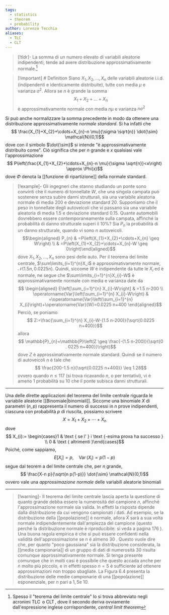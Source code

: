 ```yaml
---
tags:
  - statistics
  - theorem
  - probability
author: Lorenzo Tecchia
aliases:
  - TLC
  - CLT
---
```

>[!tldr]-
> La somma di un numero elevato di variabili aleatorie indipendenti, tende ad avere distribuzione approssimativamente normale.[^1]

>[!important] # Definition
> Siano $X_{1}, X_{2}, \dots, X_{n}$ delle variabili aleatorie i.i.d. (indipendenti e identicamente distribuite), tutte con media $\mu$ e varianza $\sigma^{2}$. Allora se $n$ è grande la somma $$X_{1}+ X_{2}+ \dots +X_{n}$$ è approssimativamente normale con media $n\mu$ e varianza $n\sigma^{2}$

Si può anche normalizzare la somma precedente in modo da ottenere una distribuzione approssimativamente *normale standard*. Si ha infatti che $$
\frac{X_{1}+X_{2}+\cdots+X_{n}-n \mu}{\sigma \sqrt{n}} \dot{\sim} \mathcal{N}(0,1)$$ dove con il simbolo $\dot{\sim}$ si intende "è approssimativamente distribuito come". Ciò significa che per $n$ grande  e $x$ qualsiasi vale l'approssimazione $$
P\left(\frac{X_{1}+X_{2}+\cdots+X_{n}-n \mu}{\sigma \sqrt{n}}<x\right) \approx \Phi(x)$$ dove $\Phi$ denota la [[funzione di ripartizione]] della normale standard.

>[!example]- Gli ingegneri che stanno studiando un ponte sono convinti che il numero di tonnellate $W$, che una singola campata può sostenere senza subire danni strutturali, sia una variabile aleatoria normale di media $200$ e deviazione standard $20$. Supponiamo che il peso in tonnellate degli autoveicoli che vi passano sia una variabile aleatoria di media $1.5$ e deviazione standard $0.15$. Quante automobili dovrebbero essere contemporaneamente sulla campata, affinché la probabilità di danno strutturale superi il $10\%$?
> Sia $P_{n}$ la probabilità di un danno strutturale, quando vi sono $n$ autoveicoli.
> $$\begin{aligned}
P_{n} & =P\left(X_{1}+X_{2}+\cdots+X_{n} \geq W\right) \\
& =P\left(X_{1}+X_{2}+\cdots+X_{n}-W \geq 0\right)\end{aligned}$$ 
dove $X_{1}, X_{2}, \dots, X_{n}$ sono pesi delle auto. Per il teorema del limite centrale, $\sum\limits_{i=1}^{n}X_i$ è approssimativamente normale, $\mathcal{N}(1.5n, 0.0225n)$. Quindi, siccome $W$ è indipendente da tutte le $X_{i}$ ed è normale, ne segue che $\sum\limits_{i=1}^{n}X_{i}-W$ è approssimativamente normale con media e varianza date da $$
\begin{aligned}
E\left[\sum_{i=1}^{n} X_{i}-W\right] & =1.5 n-200 \\
\operatorname{Var}\left(\sum_{i=1}^{n} X_{i}-W\right) & =\operatorname{Var}\left(\sum_{i=1}^{n} X_{i}\right)+\operatorname{Var}(W)=0.0225 n+400
\end{aligned}$$
> Perciò, se poniamo $$
Z:=\frac{\sum_{i=1}^{n} X_{i}-W-(1.5 n-200)}{\sqrt{0.0225 n+400}}$$ allora $$
\mathbb{P}_{n}=\mathbb{P}\left(Z \geq \frac{-(1.5 n-200)}{\sqrt{0 . 0225 n+400}}\right)$$ dove $Z$ è approssimativamente normale standard. Quindi se il numero di autoveicoli $n$ è tale che $$
\frac{200-1.5 n}{\sqrt{0.0225 n+400}} \leq 1.28$$ ovvero quando $n \leq 117$ (si trova ricavando $n$, o per tentativi), vi è ameno $1$ probabilità su $10$ che il ponte subisca danni strutturali.

---
Una delle dirette applicazioni del teorema del limite centrale riguarda le variabile aleatorie [[Binomiale|binomiali]]. Siccome una binomiale $X$ di parametri $(n, p)$ rappresenta il numero di successi in $n$ prove indipendenti, ciascuna con probabilità $p$ di riuscita, possiamo scrivere $$X=X_{1}+X_{2}+\cdots+X_{n}$$ dove $$ X_{i}:= \begin{cases}1 & \text { se l' } i \text {-esima prova ha successo } \\ 0 & \text { altrimenti }\end{cases}$$ Poiché, come sappiamo, $$
E\left[X_{i}\right]=p, \quad \operatorname{Var}\left(X_{i}\right)=p(1-p)$$ segue dal teorem a del limite centrale che, per $n$ grande, $$
\frac{X-n p}{\sqrt{n p(1-p)}} \dot{\sim} \mathcal{N}(0,1)$$ ovvero vale una *approssimazione normale* delle variabili aleatorie binomiali

---
>[!warning]-
> II teorema del limite centrale lascia aperta la questione di quanto grande debba essere la numerosità del campione $n$, affinché l'approssimazione normale sia valida. In effetti la risposta dipende dalla distribuzione da cui vengono campionati $i$ dati. Ad esempio, se la distribuzione della [[popolazione]] è normale, allora $\bar{X}$ sarà a sua volta normale indipendentemente dall'ampiezza del campione (questo perché la distribuzione normale è riproducibile: si veda a pagina 176 ). Una buona regola empirica è che si può essere confidenti nella validità dell'approssimazione se $n$ è almeno 30 . Questo vuole dire che, per quanto "poco gaussiana" sia la distribuzione considerata, la [[media campionaria]] di un gruppo di dati di numerosità 30 risulta comunque approssimativamente normale. Si tenga presente comunque che in molti casi è possibile che questo accada anche per $n$ molto più piccolo, e in effetti spesso $n=5$ è sufficiente ad ottenere approssimazioni non troppo sbagliate. La Figura 6.4 presenta la distribuzione delle medie campionarie di una [[popolazione]] esponenziale, per $n$ pari a $1,5 \mathrm{e}$ 10.


[^1]:  Spesso il "teorema del limite centrale" lo si trova abbreviato negli acronimi $\operatorname{TLC}$ o $\operatorname{CLT}$, dove il secondo deriva ovviamente dall'espressione inglese corrispondente, *central limit theorem*